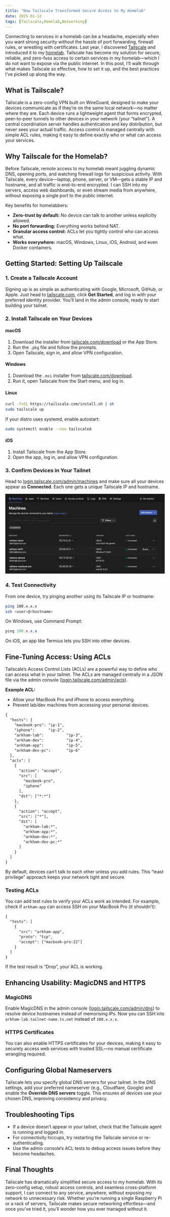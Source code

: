 ```yaml
---
title: "How Tailscale Transformed Secure Access to My Homelab"
date: 2025-01-12
tags: [Tailscale,Homelab,Networking]
---
```


Connecting to services in a homelab can be a headache, especially when you want strong security without the hassle of port forwarding, firewall rules, or wrestling with certificates. Last year, I discovered [Tailscale](https://tailscale.com/) and introduced it to my [homelab](https://blog.autonate.dev/posts/my-homelab-journey/). Tailscale has become my solution for secure, reliable, and zero-fuss access to certain services in my homelab—which I do not want to expose via the public internet. In this post, I’ll walk through what makes Tailscale so effective, how to set it up, and the best practices I’ve picked up along the way.

## What is Tailscale?

Tailscale is a zero-config VPN built on WireGuard, designed to make your devices communicate as if they’re on the same local network—no matter where they are. Each device runs a lightweight agent that forms encrypted, peer-to-peer tunnels to other devices in your network (your “tailnet”). A central coordination server handles authentication and key distribution, but never sees your actual traffic. Access control is managed centrally with simple ACL rules, making it easy to define exactly who or what can access your services.

## Why Tailscale for the Homelab?

Before Tailscale, remote access to my homelab meant juggling dynamic DNS, opening ports, and watching firewall logs for suspicious activity. With Tailscale, every device—laptop, phone, server, or VM—gets a stable IP and hostname, and all traffic is end-to-end encrypted. I can SSH into my servers, access web dashboards, or even stream media from anywhere, without exposing a single port to the public internet.

Key benefits for homelabbers:

- **Zero-trust by default:** No device can talk to another unless explicitly allowed.
- **No port forwarding:** Everything works behind NAT.
- **Granular access control:** ACLs let you tightly control who can access what.
- **Works everywhere:** macOS, Windows, Linux, iOS, Android, and even Docker containers.

## Getting Started: Setting Up Tailscale

### 1. Create a Tailscale Account

Signing up is as simple as authenticating with Google, Microsoft, GitHub, or Apple. Just head to [tailscale.com](https://tailscale.com), click **Get Started**, and log in with your preferred identity provider. You’ll land in the admin console, ready to start building your tailnet.

### 2. Install Tailscale on Your Devices

#### macOS

1. Download the installer from [tailscale.com/download](https://tailscale.com/download) or the App Store.
2. Run the `.pkg` file and follow the prompts.
3. Open Tailscale, sign in, and allow VPN configuration.

#### Windows

1. Download the `.msi` installer from [tailscale.com/download](https://tailscale.com/download).
2. Run it, open Tailscale from the Start menu, and log in.

#### Linux

```bash
curl -fsSL https://tailscale.com/install.sh | sh
sudo tailscale up
```

If your distro uses systemd, enable autostart:

```bash
sudo systemctl enable --now tailscaled
```

#### iOS

1. Install Tailscale from the App Store.
2. Open the app, log in, and allow VPN configuration.

### 3. Confirm Devices in Your Tailnet

Head to [login.tailscale.com/admin/machines](https://login.tailscale.com/admin/machines) and make sure all your devices appear as **Connected**. Each one gets a unique Tailscale IP and hostname.

![Tailscale Devices](../assets/images/blog/2025/2025-01-12-tailscale-homelab/Tailscale%20Devices.png)

### 4. Test Connectivity

From one device, try pinging another using its Tailscale IP or hostname:

```bash
ping 100.x.x.x
ssh <user>@<hostname>
```

On Windows, use Command Prompt:

```powershell
ping 100.x.x.x
```

On iOS, an app like Termius lets you SSH into other devices.

## Fine-Tuning Access: Using ACLs

Tailscale’s Access Control Lists (ACLs) are a powerful way to define who can access what in your tailnet. The ACLs are managed centrally in a JSON file via the admin console ([login.tailscale.com/admin/acls](https://login.tailscale.com/admin/acls)).

**Example ACL:**

- Allow your MacBook Pro and iPhone to access everything.
- Prevent lab/dev machines from accessing your personal devices.

```
{
  "hosts": {
    "macbook-pro": "ip-1",
    "iphone":      "ip-2",
    "arkham-lab":          "ip-3",
    "arkham-dev":          "ip-4",
    "arkham-app":          "ip-5",
    "arkham-dev-pc":       "ip-6"
  },
  "acls": [
    {
      "action": "accept",
      "src": [
        "macbook-pro",
        "iphone"
      ],
      "dst": ["*:*"]
    },
    {
      "action": "accept",
      "src": ["*"],
      "dst": [
        "arkham-lab:*",
        "arkham-app:*",
        "arkham-dev:*",
        "arkham-dev-pc:*"
      ]
    }
  ]
}
```

By default, devices can’t talk to each other unless you add rules. This “least privilege” approach keeps your network tight and secure.

### Testing ACLs

You can add test rules to verify your ACLs work as intended. For example, check if `arkham-app` can access SSH on your MacBook Pro (it shouldn’t):

```
{
  "tests": [
    {
      "src": "arkham-app",
      "proto": "tcp",
      "accept": ["macbook-pro:22"]
    }
  ]
}
```

If the test result is “Drop”, your ACL is working.

## Enhancing Usability: MagicDNS and HTTPS

### MagicDNS

Enable MagicDNS in the admin console ([login.tailscale.com/admin/dns](https://login.tailscale.com/admin/dns)) to resolve device hostnames instead of memorising IPs. Now you can SSH into `arkham-lab.tailnet-name.ts.net` instead of `100.x.x.x`.

### HTTPS Certificates

You can also enable HTTPS certificates for your devices, making it easy to securely access web services with trusted SSL—no manual certificate wrangling required.

## Configuring Global Nameservers

Tailscale lets you specify global DNS servers for your tailnet. In the DNS settings, add your preferred nameserver (e.g., Cloudflare, Google) and enable the **Override DNS servers** toggle. This ensures all devices use your chosen DNS, improving consistency and privacy.

## Troubleshooting Tips

- If a device doesn’t appear in your tailnet, check that the Tailscale agent is running and logged in.
- For connectivity hiccups, try restarting the Tailscale service or re-authenticating.
- Use the admin console’s ACL tests to debug access issues before they become headaches.

## Final Thoughts

Tailscale has dramatically simplified secure access to my homelab. With its zero-config setup, robust access controls, and seamless cross-platform support, I can connect to any service, anywhere, without exposing my network to unnecessary risk. Whether you’re running a single Raspberry Pi or a rack of servers, Tailscale makes secure networking effortless—and once you’ve tried it, you’ll wonder how you ever managed without it.

